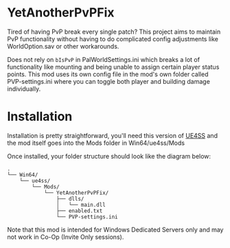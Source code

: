 # YetAnotherPvPFix

Tired of having PvP break every single patch? This project aims to maintain PvP functionality without having to do complicated config adjustments like WorldOption.sav or other workarounds.

Does not rely on `bIsPvP` in PalWorldSettings.ini which breaks a lot of functionality like mounting and being unable to assign certain player status points. This mod uses its own config file in the mod's own folder called PVP-settings.ini where you can toggle both player and building damage individually.

# Installation

Installation is pretty straightforward, you'll need this version of [UE4SS](https://github.com/Okaetsu/RE-UE4SS/releases/tag/experimental-palworld) and the mod itself goes into the Mods folder in Win64/ue4ss/Mods

Once installed, your folder structure should look like the diagram below:

```
.
└── Win64/
    └── ue4ss/
        └── Mods/
            └── YetAnotherPvPFix/
                ├── dlls/
                │   └── main.dll
                ├── enabled.txt
                └── PVP-settings.ini
```

Note that this mod is intended for Windows Dedicated Servers only and may not work in Co-Op (Invite Only sessions).
